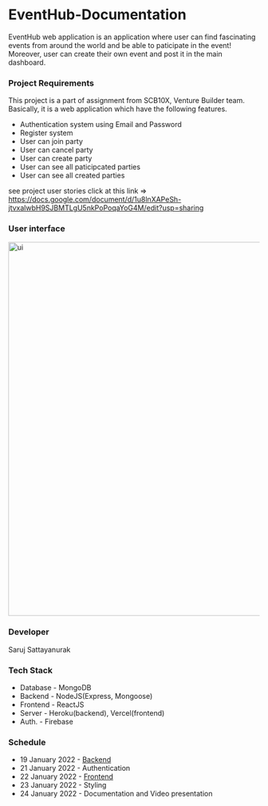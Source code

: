 # EventHub-Documentation

EventHub web application is an application where user can find fascinating events from around the world and be able to paticipate in the event! Moreover, user can create their own event and post it in the main dashboard.

### Project Requirements

This project is a part of assignment from SCB10X, Venture Builder team. Basically, it is a web application which have the following features.

* Authentication system using Email and Password
* Register system
* User can join party
* User can cancel party
* User can create party
* User can see all paticipcated parties
* User can see all created parties

see project user stories click at this link => https://docs.google.com/document/d/1u8lnXAPeSh-jtvxalwbH9SJBMTLgU5nkPoPoqaYoG4M/edit?usp=sharing

### User interface

<img width="748" alt="ui" src="https://user-images.githubusercontent.com/59832457/150702258-8be1e5cb-1246-40b4-9bdd-a807997e735a.png">

### Developer

Saruj Sattayanurak

### Tech Stack

* Database - MongoDB
* Backend  - NodeJS(Express, Mongoose)
* Frontend - ReactJS
* Server   - Heroku(backend), Vercel(frontend)
* Auth.    - Firebase

### Schedule

* 19 January 2022 - [Backend](https://github.com/EventHub-WebApplication/EventHub-BackEnd/projects/1)
* 21 January 2022 - Authentication
* 22 January 2022 - [Frontend](https://github.com/EventHub-WebApplication/EventHub-FrontEnd/projects/1)
* 23 January 2022 - Styling
* 24 January 2022 - Documentation and Video presentation




